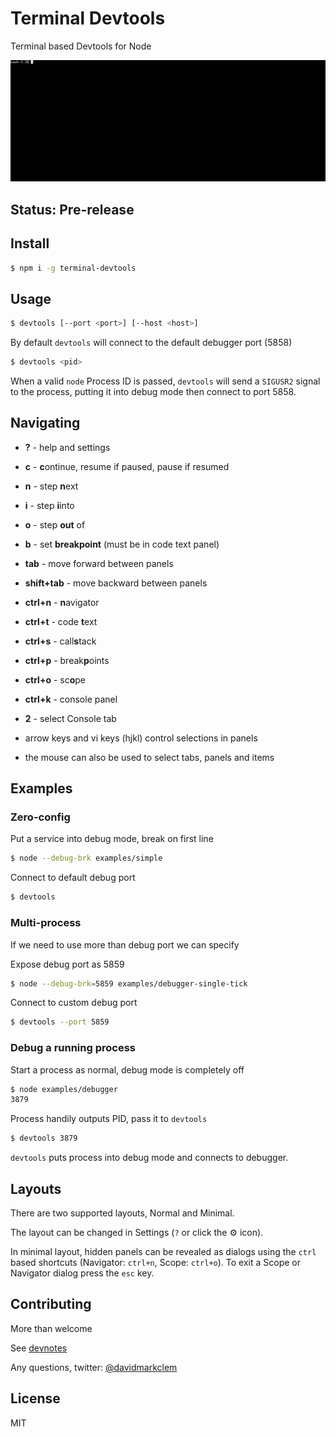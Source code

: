 # Terminal Devtools

Terminal based Devtools for Node

![terminal devtools](./demo.gif)

## Status: Pre-release

## Install

```sh
$ npm i -g terminal-devtools
```

## Usage

```sh
$ devtools [--port <port>] [--host <host>]
```

By default `devtools` will connect to the default debugger port (5858)

```sh
$ devtools <pid>
```

When a valid `node` Process ID is passed, `devtools` will send a `SIGUSR2`
signal to the process, putting it into debug mode then connect to port
5858.

## Navigating

* **?** - help and settings
* **c** - **c**ontinue, resume if paused, pause if resumed
* **n** - step **n**ext
* **i** - step **i**into
* **o** - step **out** of
* **b** - set **breakpoint** (must be in code text panel)

* **tab** - move forward between panels
* **shift+tab** - move backward between panels
* **ctrl+n** - **n**avigator
* **ctrl+t** - code **t**ext 
* **ctrl+s** - call**s**tack
* **ctrl+p** - break**p**oints
* **ctrl+o** - sc**o**pe
* **ctrl+k** - console panel
* **2** - select Console tab

* arrow keys and vi keys (hjkl) control selections in panels
* the mouse can also be used to select tabs, panels and items

## Examples

### Zero-config
Put a service into debug mode, break on first line

```sh
$ node --debug-brk examples/simple
```

Connect to default debug port
```sh
$ devtools
```

### Multi-process
If we need to use more than debug port we can specify

Expose debug port as 5859
```sh
$ node --debug-brk=5859 examples/debugger-single-tick
```

Connect to custom debug port
```sh
$ devtools --port 5859
```

### Debug a running process

Start a process as normal, debug mode is completely off

```sh
$ node examples/debugger
3879
```

Process handily outputs PID, pass it to `devtools`

```sh
$ devtools 3879
```

`devtools` puts process into debug mode and connects to debugger.


## Layouts

There are two supported layouts, Normal and Minimal.

The layout can be changed in Settings (`?` or click the ⚙ icon).

In minimal layout, hidden panels can be revealed as dialogs using the 
`ctrl` based shortcuts (Navigator: `ctrl+n`, Scope: `ctrl+o`). To exit a
Scope or Navigator dialog press the `esc` key.


## Contributing

More than welcome

See [devnotes](./devnotes.md)

Any questions, twitter: [@davidmarkclem](https://twitter.com/@davidmarkclem)

## License

MIT



